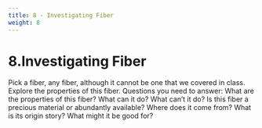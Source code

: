 ```yaml
---
title: 8 - Investigating Fiber 
weight: 8
---
```


# 8.Investigating Fiber

Pick a fiber, any fiber, although it cannot be one that we covered in class. Explore the properties of this fiber. Questions you need to answer: What are the properties of this fiber? What can it do? What can’t it do? Is this fiber a precious material or abundantly available? Where does it come from? What is its origin story? What might it be good for?
